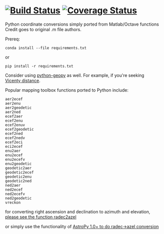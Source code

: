 
[![Build Status](https://travis-ci.org/scienceopen/python-mapping.svg)](https://travis-ci.org/scienceopen/python-mapping)
[![Coverage Status](https://coveralls.io/repos/scienceopen/python-mapping/badge.svg)](https://coveralls.io/r/scienceopen/python-mapping)
==============

Python coordinate conversions simply ported from Matlab/Octave functions
Credit goes to original .m file authors.

Prereq:
```
conda install --file requirements.txt
```
or
```
pip install -r requirements.txt
```

Consider using [python-geopy](https://pypi.python.org/pypi/geopy) as well.
For example, if you're seeking [Vicenty distance](http://geopy.readthedocs.org/en/latest/#module-geopy.distance).

Popular mapping toolbox functions ported to Python include:
```
aer2ecef
aer2enu
aer2geodetic
aer2ned
ecef2aer
ecef2enu
ecef2enuv
ecef2geodetic
ecef2ned
ecef2nedv
ecef2eci
eci2ecef
enu2aer
enu2ecef
enu2ecefv
enu2geodetic
geodetic2aer
geodetic2ecef
geodetic2enu
geodetic2ned
ned2aer
ned2ecef
ned2ecefv
ned2geodetic 
vreckon
```
for converting right ascension and declination to azimuth and elevation, [please see the function radec2azel](https://github.com/scienceopen/astrometry/)

or simply use the functionality of [AstroPy 1.0+ to do radec->azel conversion](http://astropy.readthedocs.org/en/v1.0/whatsnew/1.0.html#support-for-alt-az-coordinates)
